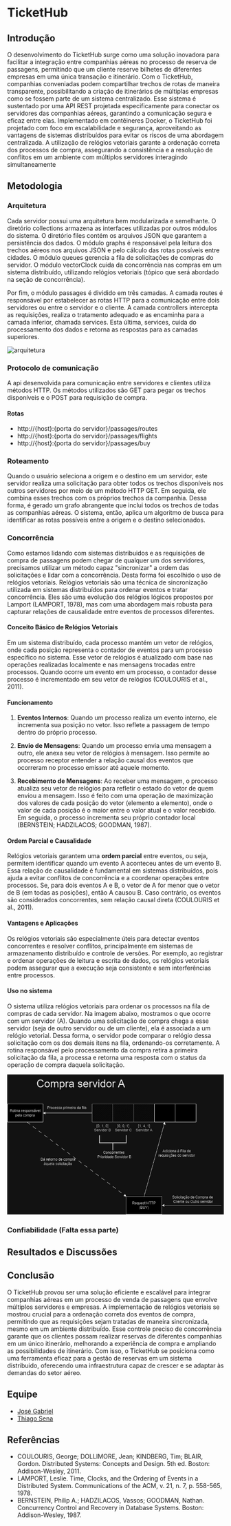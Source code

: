 # TicketHub

## Introdução
O desenvolvimento do TicketHub surge como uma solução inovadora para facilitar a integração entre companhias aéreas no processo de reserva de passagens, permitindo que um cliente reserve bilhetes de diferentes empresas em uma única transação e itinerário. Com o TicketHub, companhias conveniadas podem compartilhar trechos de rotas de maneira transparente, possibilitando a criação de itinerários de múltiplas empresas como se fossem parte de um sistema centralizado. Esse sistema é sustentado por uma API REST projetada especificamente para conectar os servidores das companhias aéreas, garantindo a comunicação segura e eficaz entre elas. Implementado em contêineres Docker, o TicketHub foi projetado com foco em escalabilidade e segurança, aproveitando as vantagens de sistemas distribuídos para evitar os riscos de uma abordagem centralizada. A utilização de relógios vetoriais garante a ordenação correta dos processos de compra, assegurando a consistência e a resolução de conflitos em um ambiente com múltiplos servidores interagindo simultaneamente

## Metodologia

### Arquitetura
Cada servidor possui uma arquitetura bem modularizada e semelhante. O diretório collections armazena as interfaces utilizadas por outros módulos do sistema. O diretório files contém os arquivos JSON que garantem a persistência dos dados. O módulo graphs é responsável pela leitura dos trechos aéreos nos arquivos JSON e pelo cálculo das rotas possíveis entre cidades. O módulo queues gerencia a fila de solicitações de compras do servidor. O módulo vectorClock cuida da concorrência nas compras em um sistema distribuído, utilizando relógios vetoriais (tópico que será abordado na seção de concorrência).

Por fim, o módulo passages é dividido em três camadas. A camada routes é responsável por estabelecer as rotas HTTP para a comunicação entre dois servidores ou entre o servidor e o cliente. A camada controllers intercepta as requisições, realiza o tratamento adequado e as encaminha para a camada inferior, chamada services. Esta última, services, cuida do processamento dos dados e retorna as respostas para as camadas superiores.

![arquitetura](https://github.com/user-attachments/assets/f9c9fd65-97b8-4b8a-b818-7eee5d3f9f74)

### Protocolo de comunicação
A api desenvolvida para comunicação entre servidores e clientes utiliza métodos HTTP. Os métodos utilizados são GET para pegar os trechos disponíveis e o POST para requisição de compra.

#### Rotas
- http://{host}:{porta do servidor}/passages/routes
- http://{host}:{porta do servidor}/passages/flights
- http://{host}:{porta do servidor}/passages/buy
  
### Roteamento
Quando o usuário seleciona a origem e o destino em um servidor, este servidor realiza uma solicitação para obter todos os trechos disponíveis nos outros servidores por meio de um método HTTP GET. Em seguida, ele combina esses trechos com os próprios trechos da companhia. Dessa forma, é gerado um grafo abrangente que inclui todos os trechos de todas as companhias aéreas. O sistema, então, aplica um algoritmo de busca para identificar as rotas possíveis entre a origem e o destino selecionados.

### Concorrência
Como estamos lidando com sistemas distribuidos e as requisições de compra de passagens podem chegar de qualquer um dos servidores, precisamos utilizar um método capaz "sincronizar" a ordem das solicitações e lidar com a concorrência. Desta forma foi escolhido o uso de relógios vetoriais. Relógios vetoriais são uma técnica de sincronização utilizada em sistemas distribuídos para ordenar eventos e tratar concorrência. Eles são uma evolução dos relógios lógicos propostos por Lamport (LAMPORT, 1978), mas com uma abordagem mais robusta para capturar relações de causalidade entre eventos de processos diferentes.

#### Conceito Básico de Relógios Vetoriais
Em um sistema distribuído, cada processo mantém um vetor de relógios, onde cada posição representa o contador de eventos para um processo específico no sistema. Esse vetor de relógios é atualizado com base nas operações realizadas localmente e nas mensagens trocadas entre processos. Quando ocorre um evento em um processo, o contador desse processo é incrementado em seu vetor de relógios (COULOURIS et al., 2011).

#### Funcionamento
1. **Eventos Internos**: Quando um processo realiza um evento interno, ele incrementa sua posição no vetor. Isso reflete a passagem de tempo dentro do próprio processo.

2. **Envio de Mensagens**: Quando um processo envia uma mensagem a outro, ele anexa seu vetor de relógios à mensagem. Isso permite ao processo receptor entender a relação causal dos eventos que ocorreram no processo emissor até aquele momento.

3. **Recebimento de Mensagens**: Ao receber uma mensagem, o processo atualiza seu vetor de relógios para refletir o estado do vetor de quem enviou a mensagem. Isso é feito com uma operação de maximização dos valores de cada posição do vetor (elemento a elemento), onde o valor de cada posição é o maior entre o valor atual e o valor recebido. Em seguida, o processo incrementa seu próprio contador local (BERNSTEIN; HADZILACOS; GOODMAN, 1987).

#### Ordem Parcial e Causalidade
Relógios vetoriais garantem uma **ordem parcial** entre eventos, ou seja, permitem identificar quando um evento A aconteceu antes de um evento B. Essa relação de causalidade é fundamental em sistemas distribuídos, pois ajuda a evitar conflitos de concorrência e a coordenar operações entre processos. Se, para dois eventos A e B, o vetor de A for menor que o vetor de B (em todas as posições), então A causou B. Caso contrário, os eventos são considerados concorrentes, sem relação causal direta (COULOURIS et al., 2011).

#### Vantagens e Aplicações
Os relógios vetoriais são especialmente úteis para detectar eventos concorrentes e resolver conflitos, principalmente em sistemas de armazenamento distribuído e controle de versões. Por exemplo, ao registrar e ordenar operações de leitura e escrita de dados, os relógios vetoriais podem assegurar que a execução seja consistente e sem interferências entre processos.

#### Uso no sistema 
O sistema utiliza relógios vetoriais para ordenar os processos na fila de compras de cada servidor. Na imagem abaixo, mostramos o que ocorre com um servidor (A). Quando uma solicitação de compra chega a esse servidor (seja de outro servidor ou de um cliente), ela é associada a um relógio vetorial. Dessa forma, o servidor pode comparar o relógio dessa solicitação com os dos demais itens na fila, ordenando-os corretamente. A rotina responsável pelo processamento da compra retira a primeira solicitação da fila, a processa e retorna uma resposta com o status da operação de compra daquela solicitação.

![Diagrama de Concorrência](images/controle-concorrencia)

### Confiabilidade (Falta essa parte)
## Resultados e Discussões

## Conclusão
O TicketHub provou ser uma solução eficiente e escalável para integrar companhias aéreas em um processo de venda de passagens que envolve múltiplos servidores e empresas. A implementação de relógios vetoriais se mostrou crucial para a ordenação correta dos eventos de compra, permitindo que as requisições sejam tratadas de maneira sincronizada, mesmo em um ambiente distribuído. Esse controle preciso de concorrência garante que os clientes possam realizar reservas de diferentes companhias em um único itinerário, melhorando a experiência de compra e ampliando as possibilidades de itinerário. Com isso, o TicketHub se posiciona como uma ferramenta eficaz para a gestão de reservas em um sistema distribuido, oferecendo uma infraestrutura capaz de crescer e se adaptar às demandas do setor aéreo.

## Equipe
- [José Gabriel](https://github.com/juserrrrr)
- [Thiago Sena](https://github.com/ThiagoPPSena)
 
## Referências
- COULOURIS, George; DOLLIMORE, Jean; KINDBERG, Tim; BLAIR, Gordon. Distributed Systems: Concepts and Design. 5th ed. Boston: Addison-Wesley, 2011.
- LAMPORT, Leslie. Time, Clocks, and the Ordering of Events in a Distributed System. Communications of the ACM, v. 21, n. 7, p. 558-565, 1978.
- BERNSTEIN, Philip A.; HADZILACOS, Vassos; GOODMAN, Nathan. Concurrency Control and Recovery in Database Systems. Boston: Addison-Wesley, 1987.

